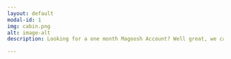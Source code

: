 ```yaml
---
layout: default
modal-id: 1
img: cabin.png
alt: image-alt
description: Looking for a one month Magoosh Account? Well great, we can provide you that for 29$.

---
```

